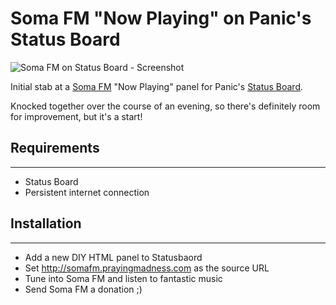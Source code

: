 Soma FM "Now Playing" on Panic's Status Board
============================

![Soma FM on Status Board - Screenshot](http://somafm.prayingmadness.com/images/screencap.png)

Initial stab at a <a href="http://somafm.com">Soma FM</a> "Now Playing" panel for Panic's <a href="http://panic.com/statusboard">Status Board</a>.

Knocked together over the course of an evening, so there's definitely room for improvement, but it's a start!

## Requirements
-----
- Status Board
- Persistent internet connection

## Installation
-----
- Add a new DIY HTML panel to Statusbaord
- Set http://somafm.prayingmadness.com as the source URL
- Tune into Soma FM and listen to fantastic music
- Send Soma FM a donation ;)